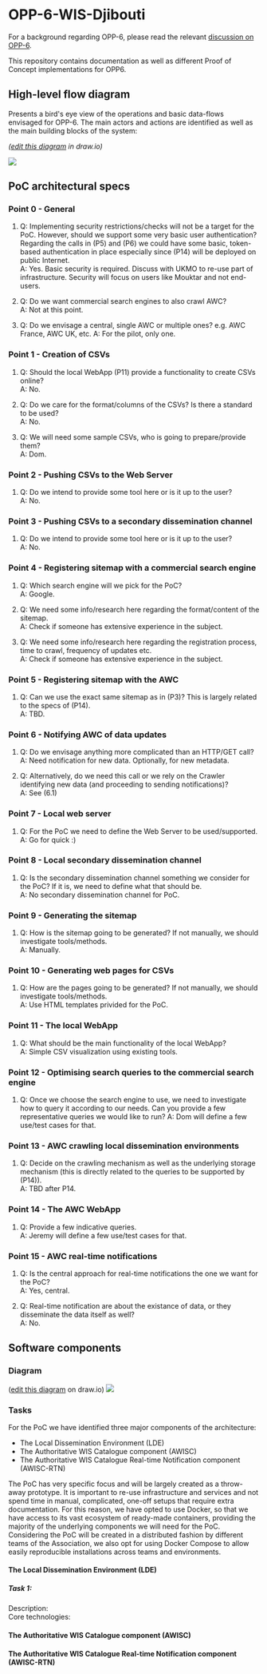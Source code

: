 # OPP-6-WIS-Djibouti
For a background regarding OPP-6, please read the relevant [discussion on OPP-6](https://github.com/OpenWIS/openwis-documentation/issues/309).

This repository contains documentation as well as different Proof of Concept implementations for OPP6.

## High-level flow diagram
Presents a bird's eye view of the operations and basic data-flows envisaged for OPP-6. The main actors and actions are identified as well as the main building blocks of the system:

_([edit this diagram](https://www.draw.io/#HOpenWIS%2Fdjibouti%2Fmaster%2Fdocs%2FOPP6-Flow-diagram.xml) in draw.io)_

![](docs/img/OPP6-Flow-diagram.png)

## PoC architectural specs

### Point 0 - General

1. Q: Implementing security restrictions/checks will not be a target for the PoC. However, should we support some very basic user authentication? Regarding the calls in (P5) and (P6) we could have some basic, token-based authentication in place especially since (P14) will be deployed on public Internet.  
A: Yes. Basic security is required. Discuss with UKMO to re-use part of infrastructure. Security will focus on users like Mouktar and not end-users.

2. Q: Do we want commercial search engines to also crawl AWC?  
A: Not at this point.

3. Q: Do we envisage a central, single AWC or multiple ones? e.g. AWC France, AWC UK, etc.
A: For the pilot, only one.

### Point 1 - Creation of CSVs

1. Q: Should the local WebApp (P11) provide a functionality to create CSVs online?  
A: No.

2. Q: Do we care for the format/columns of the CSVs? Is there a standard to be used?  
A: No.

3. Q: We will need some sample CSVs, who is going to prepare/provide them?  
A: Dom.


### Point 2 - Pushing CSVs to the Web Server
 
1. Q: Do we intend to provide some tool here or is it up to the user?  
A: No.


### Point 3 - Pushing CSVs to a secondary dissemination channel

1. Q: Do we intend to provide some tool here or is it up to the user?  
A: No.


### Point 4 - Registering sitemap with a commercial search engine

1. Q: Which search engine will we pick for the PoC?  
A: Google.

2. Q: We need some info/research here regarding the format/content of the sitemap.  
A: Check if someone has extensive experience in the subject.

3. Q: We need some info/research here regarding the registration process, time to crawl, frequency of updates etc.  
A: Check if someone has extensive experience in the subject.


### Point 5 - Registering sitemap with the AWC

1. Q: Can we use the exact same sitemap as in (P3)? This is largely related to the specs of (P14).  
A: TBD.


### Point 6 - Notifying AWC of data updates

1. Q: Do we envisage anything more complicated than an HTTP/GET call?  
A: Need notification for new data. Optionally, for new metadata.

2. Q: Alternatively, do we need this call or we rely on the Crawler identifying new data (and proceeding to sending notifications)?  
A: See (6.1)

### Point 7 - Local web server

1. Q: For the PoC we need to define the Web Server to be used/supported.  
A: Go for quick :)


### Point 8 - Local secondary dissemination channel

1. Q: Is the secondary dissemination channel something we consider for the PoC? If it is, we need to define what that should be.  
A: No secondary dissemination channel for PoC.

### Point 9 - Generating the sitemap

1. Q: How is the sitemap going to be generated? If not manually, we should investigate tools/methods.  
A: Manually.

### Point 10 - Generating web pages for CSVs

1. Q: How are the pages going to be generated? If not manually, we should investigate tools/methods.  
A: Use HTML templates privided for the PoC.

### Point 11 - The local WebApp

1. Q: What should be the main functionality of the local WebApp?  
A: Simple CSV visualization using existing tools.

### Point 12 - Optimising search queries to the commercial search engine

1. Q: Once we choose the search engine to use, we need to investigate how to query it according to our needs. Can you provide a few representative queries we would like to run?
A: Dom will define a few use/test cases for that.

### Point 13 - AWC crawling local dissemination environments

1. Q: Decide on the crawling mechanism as well as the underlying storage mechanism (this is directly related to the queries to be supported by (P14)).  
A: TBD after P14.

### Point 14 - The AWC WebApp

1. Q: Provide a few indicative queries.  
A: Jeremy will define a few use/test cases for that.

### Point 15 - AWC real-time notifications

1. Q: Is the central approach for real-time notifications the one we want for the PoC?  
A: Yes, central.

2. Q: Real-time notification are about the existance of data, or they disseminate the data itself as well?  
A: No.

## Software components

### Diagram
([edit this diagram](https://www.draw.io/#HOpenWIS%2Fdjibouti%2Fmaster%2Fdocs%2FOPP6-Software-components.xml) on draw.io)
![](docs/img/OPP6-Software-Components.png)

### Tasks
For the PoC we have identified three major components of the architecture:

* The Local Dissemination Environment (LDE)
* The Authoritative WIS Catalogue component (AWISC)
* The Authoritative WIS Catalogue Real-time Notification component (AWISC-RTN)

The PoC has very specific focus and will be largely created as a throw-away prototype. It is important to re-use infrastructure and services and not spend time in manual, complicated, one-off setups that require extra documentation. For this reason, we have opted to use Docker, so that we have access to its vast ecosystem of ready-made containers, providing the majority of the underlying components we will need for the PoC. Considering the PoC will be created in a distributed fashion by different teams of the Association, we also opt for using Docker Compose to allow easily reproducible installations across teams and environments.

#### The Local Dissemination Environment (LDE)

##### Task 1: 
Description:  
Core technologies:


#### The Authoritative WIS Catalogue component (AWISC)


#### The Authoritative WIS Catalogue Real-time Notification component (AWISC-RTN)
